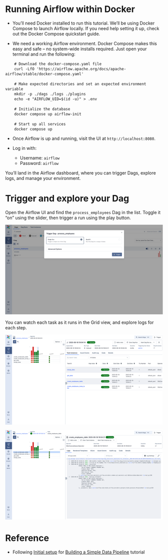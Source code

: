 # Running Airflow within Docker

* You’ll need Docker installed to run this tutorial. We’ll be using Docker Compose to launch Airflow locally. If you need help setting it up, check out the Docker Compose quickstart guide.

* We need a working Airflow environment. Docker Compose makes this easy and safe – no system-wide installs required. Just open your terminal and run the following:

```shell
    # Download the docker-compose.yaml file
    curl -LfO 'https://airflow.apache.org/docs/apache-airflow/stable/docker-compose.yaml'

    # Make expected directories and set an expected environment variable
    mkdir -p ./dags ./logs ./plugins
    echo -e "AIRFLOW_UID=$(id -u)" > .env

    # Initialize the database
    docker compose up airflow-init

    # Start up all services
    docker compose up
```

* Once Airflow is up and running, visit the UI at `http://localhost:8080`.

* Log in with:
    * Username: `airflow`
    * Password: `airflow`

You’ll land in the Airflow dashboard, where you can trigger Dags, explore logs, and manage your environment.

# Trigger and explore your Dag

Open the Airflow UI and find the `process_employees` Dag in the list. Toggle it “on” using the slider, then trigger a run using the play button.

![execute_dag](./images/dag_run.png)

You can watch each task as it runs in the Grid view, and explore logs for each step.


![dag_steps](./images/dag_steps.png)

![sql](./images/dag_sql.png)


# Reference

* Following [Initial setup](https://airflow.apache.org/docs/apache-airflow/stable/tutorial/pipeline.html#initial-setup) for [Building a Simple Data Pipeline](https://airflow.apache.org/docs/apache-airflow/stable/tutorial/pipeline.html#) tutorial